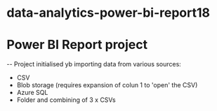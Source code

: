 # data-analytics-power-bi-report18

# Power BI Report project

-- Project initialised yb importing data from various sources:

- CSV
- Blob storage (requires expansion of colun 1 to 'open' the CSV)
- Azure SQL
- Folder and combining of 3 x CSVs